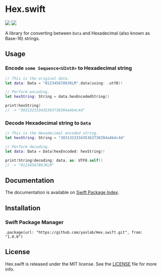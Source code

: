 # Hex.swift

[![](https://img.shields.io/endpoint?url=https%3A%2F%2Fswiftpackageindex.com%2Fapi%2Fpackages%2Fyaslab%2FHex.swift%2Fbadge%3Ftype%3Dswift-versions)](https://swiftpackageindex.com/yaslab/Hex.swift)
[![](https://img.shields.io/endpoint?url=https%3A%2F%2Fswiftpackageindex.com%2Fapi%2Fpackages%2Fyaslab%2FHex.swift%2Fbadge%3Ftype%3Dplatforms)](https://swiftpackageindex.com/yaslab/Hex.swift)

A library for converting between `Data` and Hexadecimal (also known as Base-16) strings.

## Usage

### Encode `some Sequence<UInt8>` to Hexadecimal string

```swift
// This is the original data.
let data: Data = "0123456789JKLM".data(using: .utf8)!

// Perform encoding.
let hexString: String = data.hexEncodedString()

print(hexString)
// -> "303132333435363738394a4b4c4d"
```

### Decode Hexadecimal string to `Data`

```swift
// This is the Hexadecimal encoded string.
let hexString: String = "303132333435363738394a4b4c4d"

// Perform decoding.
let data: Data = Data(hexEncoded: hexString)!

print(String(decoding: data, as: UTF8.self))
// -> "0123456789JKLM"
```

## Documentation

The documentation is available on [Swift Package Index](https://swiftpackageindex.com/yaslab/Hex.swift/main/documentation/hex).

## Installation

### Swift Package Manager

```
.package(url: "https://github.com/yaslab/Hex.swift.git", from: "1.0.0")
```

## License

Hex.swift is released under the MIT license. See the [LICENSE](https://github.com/yaslab/Hex.swift/blob/main/LICENSE) file for more info.
